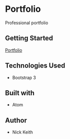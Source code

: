# Portfolio
Professional portfolio

## Getting Started
[Portfolio](https://ralphwiley.github.io/Portfolio/)

## Technologies Used
- Bootstrap 3

## Built with
- Atom

## Author
- Nick Keith
